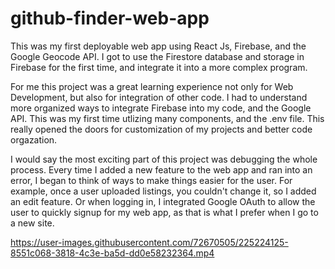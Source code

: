 # github-finder-web-app

This was my first deployable web app using React Js, Firebase, and the Google Geocode API. I got to use the Firestore database and storage in Firebase for the first time, and integrate it into a more complex program.

For me this project was a great learning experience not only for Web Development, but also for integration of other code. I had to understand more organized ways to integrate Firebase into my code, and the Google API. This was my first time utlizing many components, and the .env file. This really opened the doors for customization of my projects and better code orgazation.

I would say the most exciting part of this project was debugging the whole process. Every time I added a new feature to the web app and ran into an error, I began to think of ways to make things easier for the user. For example, once a user uploaded listings, you couldn't change it, so I added an edit feature. Or when logging in, I integrated Google OAuth to allow the user to quickly signup for my web app, as that is what I prefer when I go to a new site.



https://user-images.githubusercontent.com/72670505/225224125-8551c068-3818-4c3e-ba5d-dd0e58232364.mp4

